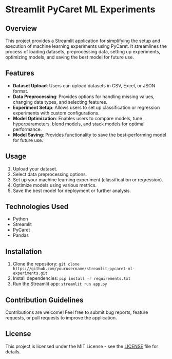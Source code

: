 # Streamlit PyCaret ML Experiments

## Overview
This project provides a Streamlit application for simplifying the setup and execution of machine learning experiments using PyCaret. It streamlines the process of loading datasets, preprocessing data, setting up experiments, optimizing models, and saving the best model for future use.

## Features
- **Dataset Upload**: Users can upload datasets in CSV, Excel, or JSON format.
- **Data Preprocessing**: Provides options for handling missing values, changing data types, and selecting features.
- **Experiment Setup**: Allows users to set up classification or regression experiments with custom configurations.
- **Model Optimization**: Enables users to compare models, tune hyperparameters, blend models, and stack models for optimal performance.
- **Model Saving**: Provides functionality to save the best-performing model for future use.

## Usage
1. Upload your dataset.
2. Select data preprocessing options.
3. Set up your machine learning experiment (classification or regression).
4. Optimize models using various metrics.
5. Save the best model for deployment or further analysis.

## Technologies Used
- Python
- Streamlit
- PyCaret
- Pandas

## Installation
1. Clone the repository: `git clone https://github.com/yourusername/streamlit-pycaret-ml-experiments.git`
2. Install dependencies: `pip install -r requirements.txt`
3. Run the Streamlit app: `streamlit run app.py`

## Contribution Guidelines
Contributions are welcome! Feel free to submit bug reports, feature requests, or pull requests to improve the application.

## License
This project is licensed under the MIT License - see the [LICENSE](LICENSE) file for details.
